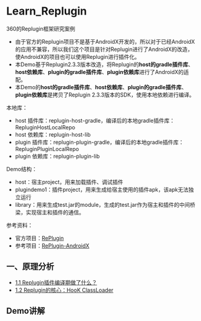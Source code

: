 # Learn_Replugin

360的Replugin框架研究案例 
* 由于官方的Replugin项目不是基于AndroidX开发的，所以对于已经AndroidX的应用不兼容，所以我们这个项目是针对Replugin进行了AndroidX的改造，使AndroidX的项目也可以使用Replugin进行插件化。  
* 本Demo基于Replugin2.3.3版本改造，将Replugin的**host的gradle插件库**、**host依赖库**、**plugin的gradle插件库**、**plugin依赖库**进行了AndroidX的适配。  
* 本Demo的**host的gradle插件库**、**host依赖库**、**plugin的gradle插件库**、**plugin依赖库**是拷贝了Replugin 2.3.3版本的SDK，使用本地依赖进行编译。

本地库：
* host 插件库：replugin-host-gradle，编译后的本地gradle插件库：RepluginHostLocalRepo
* host 依赖库：replugin-host-lib
* plugin 插件库：replugin-plugin-gradle，编译后的本地gradle插件库：RepluginPluginLocalRepo
* plugin 依赖库：replugin-plugin-lib

Demo结构：
* host：宿主project，用来加载插件、调试插件
* plugindemo1：插件project，用来生成给宿主使用的插件apk，该apk无法独立运行
* library：用来生成test.jar的module，生成的test.jar作为宿主和插件的中间桥梁，实现宿主和插件的通信。

参考资料：
* 官方项目：[RePlugin](https://github.com/Qihoo360/RePlugin)
* 参考项目：[RePlugin-AndroidX](https://github.com/froyohuang/RePlugin-AndroidX)


## 一、原理分析

* [1.1  Replugin插件编译期做了什么？](README1_1.md)
* [1.2  Replugin的核心：HooK ClassLoader](README1_2.md)

## Demo讲解
